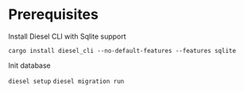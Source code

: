 # Prerequisites

Install Diesel CLI with Sqlite support

```cargo install diesel_cli --no-default-features --features sqlite```

Init database

```diesel setup```
```diesel migration run```
